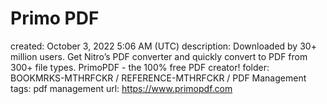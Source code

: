 # Primo PDF

created: October 3, 2022 5:06 AM (UTC)
description: Downloaded by 30+ million users. Get Nitro’s PDF converter and quickly convert to PDF from 300+ file types. PrimoPDF - the 100% free PDF creator!
folder: BOOKMRKS-MTHRFCKR / REFERENCE-MTHRFCKR / PDF Management
tags: pdf management
url: https://www.primopdf.com